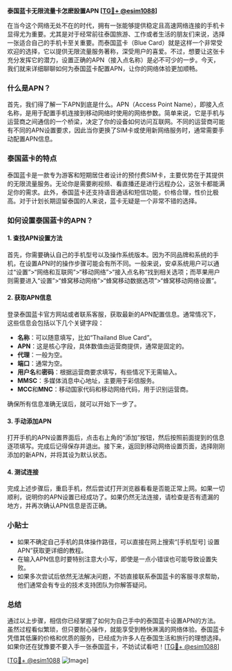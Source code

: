 **泰国蓝卡无限流量卡怎麽設置APN [[TG💪+ @esim1088](https://t.me/s/esim1088)]**

在当今这个网络无处不在的时代，拥有一张能够提供稳定且高速网络连接的手机卡显得尤为重要。尤其是对于经常前往泰国旅游、工作或者生活的朋友们来说，选择一张适合自己的手机卡至关重要。而泰国蓝卡（Blue Card）就是这样一个非常受欢迎的选择，它以提供无限流量服务著称，深受用户的喜爱。不过，想要让这张卡充分发挥它的潜力，设置正确的APN（接入点名称）是必不可少的一步。今天，我们就来详细聊聊如何为泰国蓝卡配置APN，让你的网络体验更加顺畅。

### 什么是APN？

首先，我们得了解一下APN到底是什么。APN（Access Point Name），即接入点名称，是用于配置手机连接到移动网络时使用的网络参数。简单来说，它是手机与运营商之间通信的一个桥梁，决定了你的设备如何访问互联网。不同的运营商可能有不同的APN设置要求，因此当你更换了SIM卡或使用新网络服务时，通常需要手动配置APN信息。

### 泰国蓝卡的特点

泰国蓝卡是一款专为游客和短期居住者设计的预付费SIM卡，主要优势在于其提供的无限流量服务。无论你是需要刷视频、看直播还是进行远程办公，这张卡都能满足你的需求。此外，泰国蓝卡还支持语音通话和短信功能，价格合理，性价比极高。对于计划长期逗留泰国的人来说，蓝卡无疑是一个非常不错的选择。

### 如何设置泰国蓝卡的APN？

#### 1. 查找APN设置方法

首先，你需要确认自己的手机型号以及操作系统版本。因为不同品牌和系统的手机，在设置APN时的操作步骤可能会有所不同。一般来说，安卓系统用户可以通过“设置”>“网络和互联网”>“移动网络”>“接入点名称”找到相关选项；而苹果用户则需要进入“设置”>“蜂窝移动网络”>“蜂窝移动数据选项”>“蜂窝移动网络设置”。

#### 2. 获取APN信息

登录泰国蓝卡官方网站或者联系客服，获取最新的APN配置信息。通常情况下，这些信息会包括以下几个关键字段：

- **名称**：可以随意填写，比如“Thailand Blue Card”。
- **APN**：这是核心字段，具体数值由运营商提供，通常是固定的。
- **代理**：一般为空。
- **端口**：通常为空。
- **用户名**和**密码**：根据运营商要求填写，有些情况下无需输入。
- **MMSC**：多媒体消息中心地址，主要用于彩信服务。
- **MCC**和**MNC**：移动国家代码和移动网络代码，用于识别运营商。

确保所有信息准确无误后，就可以开始下一步了。

#### 3. 手动添加APN

打开手机的APN设置界面后，点击右上角的“添加”按钮，然后按照前面提到的信息逐项填写。完成后记得保存并退出。接下来，返回到移动网络设置页面，选择刚刚添加的新APN，并将其设为默认状态。

#### 4. 测试连接

完成上述步骤后，重启手机，然后尝试打开浏览器看看是否能正常上网。如果一切顺利，说明你的APN设置已经成功了。如果仍然无法连接，请检查是否有遗漏的地方，并再次确认APN信息是否正确。

### 小贴士

- 如果不确定自己手机的具体操作路径，可以直接在网上搜索“[手机型号] 设置APN”获取更详细的教程。
- 在输入APN信息时要特别注意大小写，即使是一点小错误也可能导致设置失败。
- 如果多次尝试后依然无法解决问题，不妨直接联系泰国蓝卡的客服寻求帮助，他们通常会有专业的技术支持团队为你解答疑问。

### 总结

通过以上步骤，相信你已经掌握了如何为自己手中的泰国蓝卡设置APN的方法。虽然过程看似繁琐，但只要耐心操作，就能享受到畅快淋漓的网络体验。泰国蓝卡凭借其低廉的价格和优质的服务，已经成为许多人在泰国生活和旅行的理想选择。如果你还在犹豫要不要入手一张泰国蓝卡，不妨试试看吧！[[TG💪+ @esim1088](https://t.me/s/esim1088)]

[[TG💪+ @esim1088](https://t.me/s/esim1088) ![Image](https://i.postimg.cc/4NQfJmqS/Snipaste-2025-05-13-00-14-12.png)]